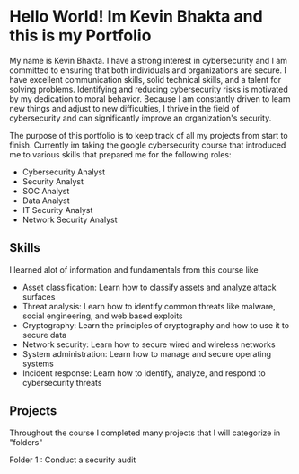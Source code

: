# Hello World! Im Kevin Bhakta and this is my Portfolio

My name is Kevin Bhakta. I have a strong interest in cybersecurity and I am committed to ensuring that both individuals and organizations are secure. I have excellent communication skills, solid technical skills, and a talent for solving problems. Identifying and reducing cybersecurity risks is motivated by my dedication to moral behavior. Because I am constantly driven to learn new things and adjust to new difficulties, I thrive in the field of cybersecurity and can significantly improve an organization's security.

The purpose of this portfolio is to keep track of all my projects from start to finish.
Currently im taking the google cybersecurity course that introduced me to various skills that prepared me for the following roles:
* Cybersecurity Analyst
* Security Analyst
* SOC Analyst
* Data Analyst
* IT Security Analyst
* Network Security Analyst

## Skills

I learned alot of information and fundamentals from this course like
* Asset classification: Learn how to classify assets and analyze attack surfaces 
* Threat analysis: Learn how to identify common threats like malware, social engineering, and web based exploits 
* Cryptography: Learn the principles of cryptography and how to use it to secure data 
* Network security: Learn how to secure wired and wireless networks 
* System administration: Learn how to manage and secure operating systems 
* Incident response: Learn how to identify, analyze, and respond to cybersecurity threats 

## Projects

Throughout the course I completed many projects that I will categorize in "folders"

Folder 1 : Conduct a security audit 
